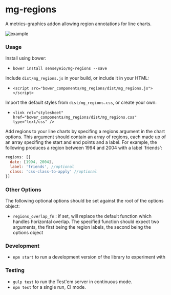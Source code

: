# mg-regions

A metrics-graphics addon allowing region annotations for line charts.

![example](https://raw.githubusercontent.com/senseyeio/mg-regions/master/dev/images/example.jpg "mg-regions example")

### Usage

Install using bower:

- `bower install senseyeio/mg-regions --save`

Include `dist/mg_regions.js` in your build, or include it in your HTML:

- `<script src="bower_components/mg_regions/dist/mg_regions.js"></script>`

Import the default styles from `dist/mg_regions.css`, or create your own:

- `<link rel="stylesheet" href="bower_components/mg_regions/dist/mg_regions.css" type="text/css" />`

Add regions to your line charts by specifing a regions argument in the chart options. This argument should contain an array of regions, each made up of an array specifing the start and end points and a label. For example, the following produces a region between 1994 and 2004 with a label 'friends':

```js
regions: [{
  date: [1994, 2004],
  label: 'friends', //optional
  class: 'css-class-to-apply' //optional
}]
```

### Other Options

The following optional options should be set against the root of the options object:

 - `regions_overlap_fn` : if set, will replace the default function which handles horizontal overlap. The specified function should expect two arguments, the first being the region labels, the second being the options object

### Development

- `npm start` to run a development version of the library to experiment with

### Testing

- `gulp test` to run the Test'em server in continuous mode.
- `npm test` for a single run, CI mode.